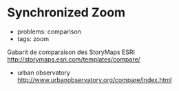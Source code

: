 # Synchronized Zoom

* problems: comparison
* tags: zoom

Gabarit de comparaison des StoryMaps ESRI
http://storymaps.esri.com/templates/compare/

+ urban observatory
http://www.urbanobservatory.org/compare/index.html